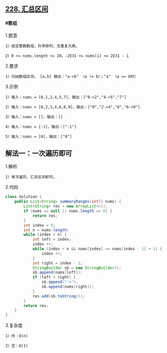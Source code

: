## [228. 汇总区间](https://leetcode.cn/problems/summary-ranges/description/)
#### #数组
1.题意

    1）给定整数数组，升序排列、无重复元素。

    2）0 <= nums.length <= 20，-2E31 <= nums[i] <= 2E31 - 1

2.要求

    1）归纳数组区间。 [a,b] 输出："a->b" （a != b）；"a" （a == b时）

3.示例

    1）输入：nums = [0,1,2,4,5,7]，输出：["0->2","4->5","7"]

    2）输入：nums = [0,2,3,4,6,8,9]，输出：["0","2->4","6","8->9"]

    3）输入：nums = []，输出：[]

    4）输入：nums = [-1]，输出：["-1"]

    5）输入：nums = [0]，输出：["0"]

## 解法一：一次遍历即可

1.解析

    1）单次遍历，汇总区间即可。

2.代码
```java
class Solution {
    public List<String> summaryRanges(int[] nums) {
        List<String> res = new ArrayList<>();
        if (nums == null || nums.length == 0) {
            return res;
        }
        int index = 0;
        int n = nums.length;
        while (index < n) {
            int left = index;
            index ++;
            while (index < n && nums[index] == nums[index - 1] + 1) {
                index ++;
            }
            int right = index - 1;
            StringBuilder sb = new StringBuilder();
            sb.append(nums[left]);
            if (left < right) {
                sb.append("->");
                sb.append(nums[right]);
            }
            res.add(sb.toString());
        }
        return res;
    }
}
```

3.复杂度

    1）时：O(n)

    2）空：O(1)